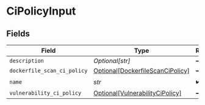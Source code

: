 # CiPolicyInput


## Fields

| Field                                                                             | Type                                                                              | Required                                                                          | Description                                                                       |
| --------------------------------------------------------------------------------- | --------------------------------------------------------------------------------- | --------------------------------------------------------------------------------- | --------------------------------------------------------------------------------- |
| `description`                                                                     | *Optional[str]*                                                                   | :heavy_minus_sign:                                                                | N/A                                                                               |
| `dockerfile_scan_ci_policy`                                                       | [Optional[DockerfileScanCiPolicy]](../../models/shared/dockerfilescancipolicy.md) | :heavy_minus_sign:                                                                | N/A                                                                               |
| `name`                                                                            | *str*                                                                             | :heavy_check_mark:                                                                | N/A                                                                               |
| `vulnerability_ci_policy`                                                         | [Optional[VulnerabilityCiPolicy]](../../models/shared/vulnerabilitycipolicy.md)   | :heavy_minus_sign:                                                                | N/A                                                                               |